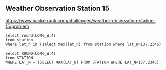 ## Weather Observation Station 15

https://www.hackerrank.com/challenges/weather-observation-station-15/problem


```mysql
select round(LONG_W,4) 
from station
where lat_n in (select max(lat_n) from station where lat_n<137.2345)
```

```mysql
Select ROUND(LONG_W,4) 
from STATION 
WHERE LAT_N = (SELECT MAX(LAT_N) FROM STATION WHERE LAT_N<137.2345);
```
